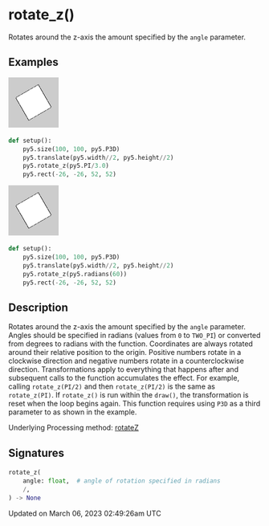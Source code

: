 # rotate_z()

Rotates around the z-axis the amount specified by the `angle` parameter.

## Examples

<div class="example-table">

<div class="example-row"><div class="example-cell-image">

![example picture for rotate_z()](/images/reference/Sketch_rotate_z_0.png)

</div><div class="example-cell-code">

```python
def setup():
    py5.size(100, 100, py5.P3D)
    py5.translate(py5.width//2, py5.height//2)
    py5.rotate_z(py5.PI/3.0)
    py5.rect(-26, -26, 52, 52)
```

</div></div>

<div class="example-row"><div class="example-cell-image">

![example picture for rotate_z()](/images/reference/Sketch_rotate_z_1.png)

</div><div class="example-cell-code">

```python
def setup():
    py5.size(100, 100, py5.P3D)
    py5.translate(py5.width//2, py5.height//2)
    py5.rotate_z(py5.radians(60))
    py5.rect(-26, -26, 52, 52)
```

</div></div>

</div>

## Description

Rotates around the z-axis the amount specified by the `angle` parameter. Angles should be specified in radians (values from `0` to `TWO_PI`) or converted from degrees to radians with the [](sketch_radians) function. Coordinates are always rotated around their relative position to the origin. Positive numbers rotate in a clockwise direction and negative numbers rotate in a counterclockwise direction. Transformations apply to everything that happens after and subsequent calls to the function accumulates the effect. For example, calling `rotate_z(PI/2)` and then `rotate_z(PI/2)` is the same as `rotate_z(PI)`. If `rotate_z()` is run within the `draw()`, the transformation is reset when the loop begins again. This function requires using `P3D` as a third parameter to [](sketch_size) as shown in the example.

Underlying Processing method: [rotateZ](https://processing.org/reference/rotateZ_.html)

## Signatures

```python
rotate_z(
    angle: float,  # angle of rotation specified in radians
    /,
) -> None
```

Updated on March 06, 2023 02:49:26am UTC
